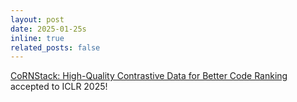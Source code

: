 ```yaml
---
layout: post
date: 2025-01-25s
inline: true
related_posts: false
---
```


[CoRNStack: High-Quality Contrastive Data for Better Code Ranking](https://arxiv.org/abs/2412.01007) accepted to ICLR 2025!
